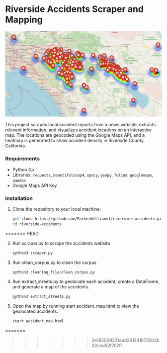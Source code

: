 # Riverside Accidents Scraper and Mapping

![Accident Map](images/accident-map.jpg)

This project scrapes local accident reports from a news website, extracts relevant information, and visualizes accident locations on an interactive map. The locations are geocoded using the Google Maps API, and a heatmap is generated to show accident density in Riverside County, California.

### Requirements

- Python 3.x
- Libraries: `requests`, `beautifulsoup4`, `spacy`, `geopy`, `folium`, `googlemaps`, `pandas`
- Google Maps API Key

### Installation

1. Clone the repository to your local machine:

   ```bash
   git clone https://github.com/ParkerWilliams1/riverside-accidents.git
   cd riverside-accidents
    ```
<<<<<<< HEAD

2. Run scraper.py to scrape the accidents website

   ```bash
   python3 scraper.py
   ```

3. Run clean_corpus.py to clean the corpus
   ```bash
   python3 cleaning_file/clean_corpus.py
   ```

4. Run extract_streets.py to geolocate each accident, create a DataFrame, and generate a map of the accidents.
   ```bash
   python3 extract_streets.py
   ```

5. Open the map by running start accident_map.html to view the geolocated accidents.
   ```bash
   start accident_map.html
   ```
=======
>>>>>>> 2e182009221aed261241b735b2b22ced52f707f1
